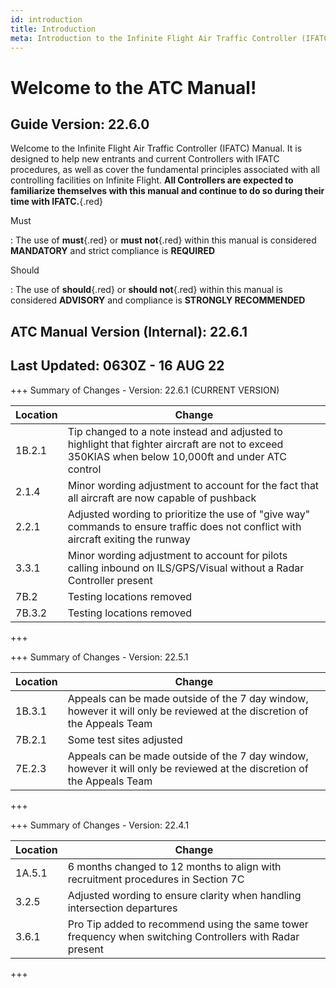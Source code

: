 ```yaml
---
id: introduction
title: Introduction
meta: Introduction to the Infinite Flight Air Traffic Controller (IFATC) Manual.
---
```


# Welcome to the ATC Manual!



## Guide Version: 22.6.0



Welcome to the Infinite Flight Air Traffic Controller (IFATC) Manual. It is designed to help new entrants and current Controllers with IFATC procedures, as well as cover the fundamental principles associated with all controlling facilities on Infinite Flight. **All Controllers are expected to familiarize themselves with this manual and continue to do so during their time with IFATC.**{.red}



Must

: The use of **must**{.red} or **must not**{.red} within this manual is considered **MANDATORY** and strict compliance is **REQUIRED**

Should

: The use of **should**{.red} or **should not**{.red} within this manual is considered **ADVISORY** and compliance is **STRONGLY RECOMMENDED**



## ATC Manual Version (Internal): 22.6.1

## Last Updated: 0630Z - 16 AUG 22



+++ Summary of Changes - Version: 22.6.1 (CURRENT VERSION)

| Location | Change                                                       |
| -------- | ------------------------------------------------------------ |
| 1B.2.1   | Tip changed to a note instead and adjusted to highlight that fighter aircraft are not to exceed 350KIAS when below 10,000ft and under ATC control |
| 2.1.4    | Minor wording adjustment to account for the fact that all aircraft are now capable of pushback |
| 2.2.1    | Adjusted wording to prioritize the use of "give way" commands to ensure traffic does not conflict with aircraft exiting the runway |
| 3.3.1    | Minor wording adjustment to account for pilots calling inbound on ILS/GPS/Visual without a Radar Controller present |
| 7B.2     | Testing locations removed                                    |
| 7B.3.2   | Testing locations removed                                    |

+++



+++ Summary of Changes - Version: 22.5.1

| Location | Change                                                       |
| -------- | ------------------------------------------------------------ |
| 1B.3.1   | Appeals can be made outside of the 7 day window, however it will only be reviewed at the discretion of the Appeals Team |
| 7B.2.1   | Some test sites adjusted                                     |
| 7E.2.3   | Appeals can be made outside of the 7 day window, however it will only be reviewed at the discretion of the Appeals Team |

+++



+++ Summary of Changes - Version: 22.4.1

| Location | Change                                                       |
| -------- | ------------------------------------------------------------ |
| 1A.5.1   | 6 months changed to 12 months to align with recruitment procedures in Section 7C |
| 3.2.5    | Adjusted wording to ensure clarity when handling intersection departures |
| 3.6.1    | Pro Tip added to recommend using the same tower frequency when switching Controllers with Radar present |

+++


